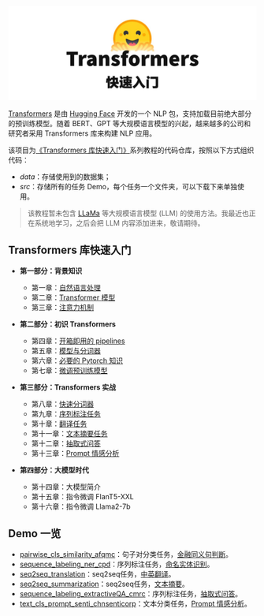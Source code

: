 ![title](title.jpg)

[Transformers](https://huggingface.co/docs/transformers/index) 是由 [Hugging Face](https://huggingface.co/) 开发的一个 NLP 包，支持加载目前绝大部分的预训练模型。随着 BERT、GPT 等大规模语言模型的兴起，越来越多的公司和研究者采用 Transformers 库来构建 NLP 应用。

该项目为[《Transformers 库快速入门》](https://transformers.run/)系列教程的代码仓库，按照以下方式组织代码：

- *data*：存储使用到的数据集；
- *src*：存储所有的任务 Demo，每个任务一个文件夹，可以下载下来单独使用。

> 该教程暂未包含 [LLaMa](https://github.com/facebookresearch/llama) 等大规模语言模型 (LLM) 的使用方法。我最近也正在系统地学习，之后会把 LLM 内容添加进来，敬请期待。

## Transformers 库快速入门

- **第一部分：背景知识**
  - 第一章：[自然语言处理](https://transformers.run/back/nlp/)
  - 第二章：[Transformer 模型](https://transformers.run/back/transformer/)
  - 第三章：[注意力机制](https://transformers.run/back/attention/)

- **第二部分：初识 Transformers**
  - 第四章：[开箱即用的 pipelines](https://transformers.run/intro/2021-12-08-transformers-note-1/)
  - 第五章：[模型与分词器](https://transformers.run/intro/2021-12-11-transformers-note-2/)
  - 第六章：[必要的 Pytorch 知识](https://transformers.run/intro/2021-12-14-transformers-note-3/)
  - 第七章：[微调预训练模型](https://transformers.run/intro/2021-12-17-transformers-note-4/)

- **第三部分：Transformers 实战**
  - 第八章：[快速分词器](https://transformers.run/nlp/2022-03-08-transformers-note-5.html)
  - 第九章：[序列标注任务](https://transformers.run/nlp/2022-03-18-transformers-note-6.html)
  - 第十章：[翻译任务](https://transformers.run/nlp/2022-03-24-transformers-note-7.html)
  - 第十一章：[文本摘要任务](https://transformers.run/nlp/2022-03-29-transformers-note-8.html)
  - 第十二章：[抽取式问答](https://transformers.run/nlp/2022-04-02-transformers-note-9.html)
  - 第十三章：[Prompt 情感分析](https://transformers.run/nlp/2022-10-10-transformers-note-10.html)

- **第四部分：大模型时代**
  - 第十四章：大模型简介
  - 第十五章：指令微调 FlanT5-XXL
  - 第十六章：指令微调 Llama2-7b

## Demo 一览

- [pairwise_cls_similarity_afqmc](https://github.com/jsksxs360/How-to-use-Transformers/tree/main/src/pairwise_cls_similarity_afqmc)：句子对分类任务，[金融同义句判断](https://transformers.run/intro/2021-12-17-transformers-note-4/)。
- [sequence_labeling_ner_cpd](https://github.com/jsksxs360/How-to-use-Transformers/tree/main/src/sequence_labeling_ner_cpd)：序列标注任务，[命名实体识别](https://transformers.run/nlp/2022-03-18-transformers-note-6.html)。
- [seq2seq_translation](https://github.com/jsksxs360/How-to-use-Transformers/tree/main/src/seq2seq_translation)：seq2seq任务，[中英翻译](https://transformers.run/nlp/2022-03-24-transformers-note-7.html)。
- [seq2seq_summarization](https://github.com/jsksxs360/How-to-use-Transformers/tree/main/src/seq2seq_summarization)：seq2seq任务，[文本摘要](https://transformers.run/nlp/2022-03-29-transformers-note-8.html)。
- [sequence_labeling_extractiveQA_cmrc](https://github.com/jsksxs360/How-to-use-Transformers/tree/main/src/sequence_labeling_extractiveQA_cmrc)：序列标注任务，[抽取式问答](https://transformers.run/nlp/2022-04-02-transformers-note-9.html)。
- [text_cls_prompt_senti_chnsenticorp](https://github.com/jsksxs360/How-to-use-Transformers/tree/main/src/text_cls_prompt_senti_chnsenticorp)：文本分类任务，[Prompt 情感分析](https://transformers.run/nlp/2022-10-10-transformers-note-10.html)。
